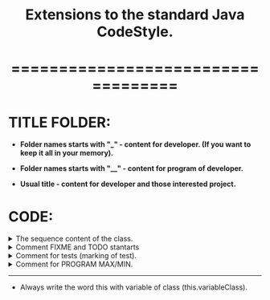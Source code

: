 <center><h1>Extensions to the standard Java CodeStyle.</h1></center>
<center><h1>===================================</h1></center>


# TITLE FOLDER:
* **Folder names starts with "_" - content for developer. (If you want to keep it all in your memory).** 
* **Folder names starts with "__" - content for program of developer.**

* **Usual title - content for developer and those interested project.**




# CODE:
<details><summary>The sequence content of the class.</summary><ul>

<li>(1) Variable</li>
<li>(2) Public methods (with the exeption of Getter and Setter).</li>
<details><summary>(3) Private methods.</summary>

+ marking
<ul>

```
//==== <start> <Private_Methods> =======================================================================
//==== <end> <Private_Methods> =========================================================================
```
</ul></details>



<details><summary>(4) Getter and Setter are written at the end of class.</summary>

+ because:
    - The privacy of the field and its purpose can tell whether there is a getter and a setter.
    - Getter and setter are searched for by text search.
+ marking
<ul>

```
//==== <start> <Getter_and_Setter> ==================================================
//==== <end> <Getter_and_Setter> ==================================================
```


</ul></ul></details>


</details>















<details><summary>Comment FIXME and TODO stantarts</summary><ul>
The text before the separator "--" is used in the code.

```
//FIXME CRITICAL
//FIXME FORMALITY  -- (Optional, because it is too simple. Exclusively for beauty).
//FIXME IMITATION
//FIXME REALISED
//FIXME TEST FAILED
//FIXME MAGIC NUMBER
//FIXME MOVE


//TODO REALISED
//TODO PROGRAM
```

</ul></details>






<details><summary>Comment for tests (marking of test).</summary><ul>
The text before the separator "--" is used in the code.

```
//==== <start> <assertTrue> ====================
//==== <end> <assertTrue> ====================


//==== <start> <assertFalse> ====================
//==== <end> <assertFalse> ====================
```

</ul></details>






<details><summary>Comment for PROGRAM MAX/MIN.</summary><ul>
The text before the separator "--" is used in the code.

```
# /*
    PROGRAM MIN:

    PROGRAM MAX:

    PROGRAM MAX (LEVEL 2):
*/# 
```

</ul></details>



____________________________________________

* Always write the word this with variable of class (this.variableClass).





